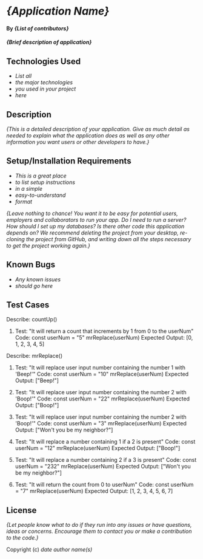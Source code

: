 # _{Application Name}_

#### By _**{List of contributors}**_

#### _{Brief description of application}_

## Technologies Used

- _List all_
- _the major technologies_
- _you used in your project_
- _here_

## Description

_{This is a detailed description of your application. Give as much detail as needed to explain what the application does as well as any other information you want users or other developers to have.}_

## Setup/Installation Requirements

- _This is a great place_
- _to list setup instructions_
- _in a simple_
- _easy-to-understand_
- _format_

_{Leave nothing to chance! You want it to be easy for potential users, employers and collaborators to run your app. Do I need to run a server? How should I set up my databases? Is there other code this application depends on? We recommend deleting the project from your desktop, re-cloning the project from GitHub, and writing down all the steps necessary to get the project working again.}_

## Known Bugs

- _Any known issues_
- _should go here_

## **Test Cases**

Describe: countUp()

1. Test: "It will return a count that increments by 1 from 0 to the userNum"
   Code:
   const userNum = "5"
   mrReplace(userNum)
   Expected Output: [0, 1, 2, 3, 4, 5]

Describe: mrReplace()

1. Test: "It will replace user input number containing the number 1 with 'Beep!'"
   Code:
   const userNum = "10"
   mrReplace(userNum)
   Expected Output: ["Beep!"]

2. Test: "It will replace user input number containing the number 2 with 'Boop!'"
   Code:
   const userNum = "22"
   mrReplace(userNum)
   Expected Output: ["Boop!"]

3. Test: "It will replace user input number containing the number 2 with 'Boop!'"
   Code:
   const userNum = "3"
   mrReplace(userNum)
   Expected Output: ["Won't you be my neighbor?"]

4. Test: "It will replace a number containing 1 if a 2 is present"
   Code:
   const userNum = "12"
   mrReplace(userNum)
   Expected Output: ["Boop!"]

5. Test: "It will replace a number containing 2 if a 3 is present"
   Code:
   const userNum = "232"
   mrReplace(userNum)
   Expected Output: ["Won't you be my neighbor?"]

6. Test: "It will return the count from 0 to userNum"
   Code:
   const userNum = "7"
   mrReplace(userNum)
   Expected Output: [1, 2, 3, 4, 5, 6, 7]

## License

_{Let people know what to do if they run into any issues or have questions, ideas or concerns. Encourage them to contact you or make a contribution to the code.}_

Copyright (c) _date_ _author name(s)_
